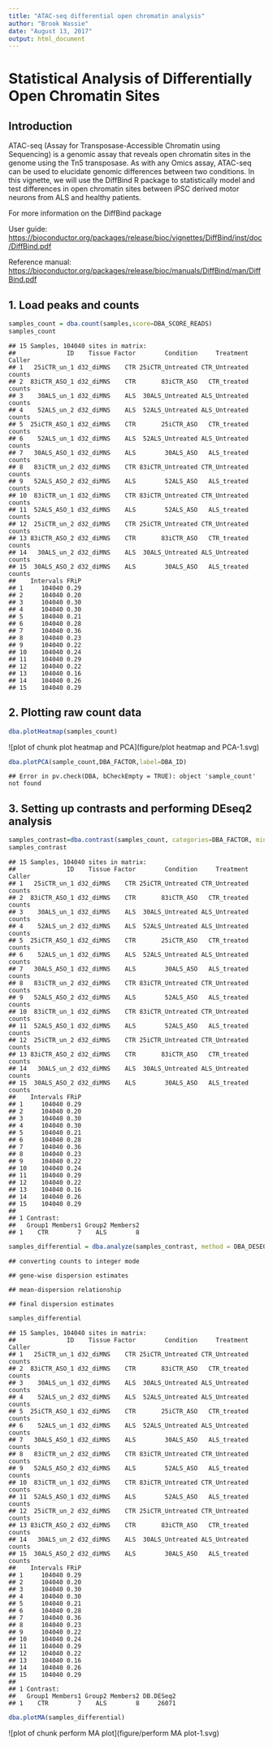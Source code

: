 ```yaml
---
title: "ATAC-seq differential open chromatin analysis"
author: "Brook Wassie"
date: "August 13, 2017"
output: html_document
---
```



# Statistical Analysis of Differentially Open Chromatin Sites

## Introduction

ATAC-seq (Assay for Transposase-Accessible Chromatin using Sequencing) is a genomic assay that reveals open chromatin sites in the genome using the Tn5 transposase. As with any Omics assay, ATAC-seq can be used to elucidate genomic differences between two conditions. In this vignette, we will use the DiffBind R package to statistically model and test differences in open chromatin sites between iPSC derived motor neurons from ALS and healthy patients. 

For more information on the DiffBind package

User guide: https://bioconductor.org/packages/release/bioc/vignettes/DiffBind/inst/doc/DiffBind.pdf

Reference manual: https://bioconductor.org/packages/release/bioc/manuals/DiffBind/man/DiffBind.pdf

## 1. Load peaks and counts









```r
samples_count = dba.count(samples,score=DBA_SCORE_READS)
samples_count
```

```
## 15 Samples, 104040 sites in matrix:
##              ID    Tissue Factor        Condition     Treatment Caller
## 1   25iCTR_un_1 d32_diMNS    CTR 25iCTR_Untreated CTR_Untreated counts
## 2  83iCTR_ASO_1 d32_diMNS    CTR       83iCTR_ASO   CTR_treated counts
## 3    30ALS_un_1 d32_diMNS    ALS  30ALS_Untreated ALS_Untreated counts
## 4    52ALS_un_2 d32_diMNS    ALS  52ALS_Untreated ALS_Untreated counts
## 5  25iCTR_ASO_1 d32_diMNS    CTR       25iCTR_ASO   CTR_treated counts
## 6    52ALS_un_1 d32_diMNS    ALS  52ALS_Untreated ALS_Untreated counts
## 7   30ALS_ASO_1 d32_diMNS    ALS        30ALS_ASO   ALS_treated counts
## 8   83iCTR_un_2 d32_diMNS    CTR 83iCTR_Untreated CTR_Untreated counts
## 9   52ALS_ASO_2 d32_diMNS    ALS        52ALS_ASO   ALS_treated counts
## 10  83iCTR_un_1 d32_diMNS    CTR 83iCTR_Untreated CTR_Untreated counts
## 11  52ALS_ASO_1 d32_diMNS    ALS        52ALS_ASO   ALS_treated counts
## 12  25iCTR_un_2 d32_diMNS    CTR 25iCTR_Untreated CTR_Untreated counts
## 13 83iCTR_ASO_2 d32_diMNS    CTR       83iCTR_ASO   CTR_treated counts
## 14   30ALS_un_2 d32_diMNS    ALS  30ALS_Untreated ALS_Untreated counts
## 15  30ALS_ASO_2 d32_diMNS    ALS        30ALS_ASO   ALS_treated counts
##    Intervals FRiP
## 1     104040 0.29
## 2     104040 0.20
## 3     104040 0.30
## 4     104040 0.30
## 5     104040 0.21
## 6     104040 0.28
## 7     104040 0.36
## 8     104040 0.23
## 9     104040 0.22
## 10    104040 0.24
## 11    104040 0.29
## 12    104040 0.22
## 13    104040 0.16
## 14    104040 0.26
## 15    104040 0.29
```

## 2. Plotting raw count data


```r
dba.plotHeatmap(samples_count)
```

![plot of chunk plot heatmap and PCA](figure/plot heatmap and PCA-1.svg)

```r
dba.plotPCA(sample_count,DBA_FACTOR,label=DBA_ID)
```

```
## Error in pv.check(DBA, bCheckEmpty = TRUE): object 'sample_count' not found
```


## 3. Setting up contrasts and performing DEseq2 analysis


```r
samples_contrast=dba.contrast(samples_count, categories=DBA_FACTOR, minMembers = 2)
samples_contrast
```

```
## 15 Samples, 104040 sites in matrix:
##              ID    Tissue Factor        Condition     Treatment Caller
## 1   25iCTR_un_1 d32_diMNS    CTR 25iCTR_Untreated CTR_Untreated counts
## 2  83iCTR_ASO_1 d32_diMNS    CTR       83iCTR_ASO   CTR_treated counts
## 3    30ALS_un_1 d32_diMNS    ALS  30ALS_Untreated ALS_Untreated counts
## 4    52ALS_un_2 d32_diMNS    ALS  52ALS_Untreated ALS_Untreated counts
## 5  25iCTR_ASO_1 d32_diMNS    CTR       25iCTR_ASO   CTR_treated counts
## 6    52ALS_un_1 d32_diMNS    ALS  52ALS_Untreated ALS_Untreated counts
## 7   30ALS_ASO_1 d32_diMNS    ALS        30ALS_ASO   ALS_treated counts
## 8   83iCTR_un_2 d32_diMNS    CTR 83iCTR_Untreated CTR_Untreated counts
## 9   52ALS_ASO_2 d32_diMNS    ALS        52ALS_ASO   ALS_treated counts
## 10  83iCTR_un_1 d32_diMNS    CTR 83iCTR_Untreated CTR_Untreated counts
## 11  52ALS_ASO_1 d32_diMNS    ALS        52ALS_ASO   ALS_treated counts
## 12  25iCTR_un_2 d32_diMNS    CTR 25iCTR_Untreated CTR_Untreated counts
## 13 83iCTR_ASO_2 d32_diMNS    CTR       83iCTR_ASO   CTR_treated counts
## 14   30ALS_un_2 d32_diMNS    ALS  30ALS_Untreated ALS_Untreated counts
## 15  30ALS_ASO_2 d32_diMNS    ALS        30ALS_ASO   ALS_treated counts
##    Intervals FRiP
## 1     104040 0.29
## 2     104040 0.20
## 3     104040 0.30
## 4     104040 0.30
## 5     104040 0.21
## 6     104040 0.28
## 7     104040 0.36
## 8     104040 0.23
## 9     104040 0.22
## 10    104040 0.24
## 11    104040 0.29
## 12    104040 0.22
## 13    104040 0.16
## 14    104040 0.26
## 15    104040 0.29
## 
## 1 Contrast:
##   Group1 Members1 Group2 Members2
## 1    CTR        7    ALS        8
```


```r
samples_differential = dba.analyze(samples_contrast, method = DBA_DESEQ2)
```

```
## converting counts to integer mode
```

```
## gene-wise dispersion estimates
```

```
## mean-dispersion relationship
```

```
## final dispersion estimates
```

```r
samples_differential
```

```
## 15 Samples, 104040 sites in matrix:
##              ID    Tissue Factor        Condition     Treatment Caller
## 1   25iCTR_un_1 d32_diMNS    CTR 25iCTR_Untreated CTR_Untreated counts
## 2  83iCTR_ASO_1 d32_diMNS    CTR       83iCTR_ASO   CTR_treated counts
## 3    30ALS_un_1 d32_diMNS    ALS  30ALS_Untreated ALS_Untreated counts
## 4    52ALS_un_2 d32_diMNS    ALS  52ALS_Untreated ALS_Untreated counts
## 5  25iCTR_ASO_1 d32_diMNS    CTR       25iCTR_ASO   CTR_treated counts
## 6    52ALS_un_1 d32_diMNS    ALS  52ALS_Untreated ALS_Untreated counts
## 7   30ALS_ASO_1 d32_diMNS    ALS        30ALS_ASO   ALS_treated counts
## 8   83iCTR_un_2 d32_diMNS    CTR 83iCTR_Untreated CTR_Untreated counts
## 9   52ALS_ASO_2 d32_diMNS    ALS        52ALS_ASO   ALS_treated counts
## 10  83iCTR_un_1 d32_diMNS    CTR 83iCTR_Untreated CTR_Untreated counts
## 11  52ALS_ASO_1 d32_diMNS    ALS        52ALS_ASO   ALS_treated counts
## 12  25iCTR_un_2 d32_diMNS    CTR 25iCTR_Untreated CTR_Untreated counts
## 13 83iCTR_ASO_2 d32_diMNS    CTR       83iCTR_ASO   CTR_treated counts
## 14   30ALS_un_2 d32_diMNS    ALS  30ALS_Untreated ALS_Untreated counts
## 15  30ALS_ASO_2 d32_diMNS    ALS        30ALS_ASO   ALS_treated counts
##    Intervals FRiP
## 1     104040 0.29
## 2     104040 0.20
## 3     104040 0.30
## 4     104040 0.30
## 5     104040 0.21
## 6     104040 0.28
## 7     104040 0.36
## 8     104040 0.23
## 9     104040 0.22
## 10    104040 0.24
## 11    104040 0.29
## 12    104040 0.22
## 13    104040 0.16
## 14    104040 0.26
## 15    104040 0.29
## 
## 1 Contrast:
##   Group1 Members1 Group2 Members2 DB.DESeq2
## 1    CTR        7    ALS        8     26071
```


```r
dba.plotMA(samples_differential)
```

![plot of chunk perform MA plot](figure/perform MA plot-1.svg)
